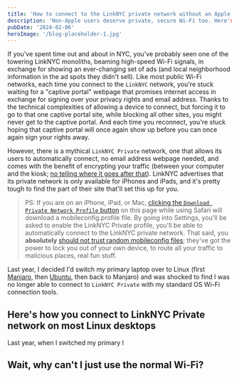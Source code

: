 ```yaml
---
title: 'How to connect to the LinkNYC private network without an Apple device'
description: 'Non-Apple users deserve private, secure Wi-Fi too. Here's how to do it from a Linux desktop/laptop.'
pubDate: '2024-02-06'
heroImage: '/blog-placeholder-1.jpg'
---
```


If you've spent time out and about in NYC, you've probably seen one of the towering LinkNYC monoliths, beaming high-speed Wi-Fi signals, in exchange for showing an ever-changing set of ads (and local neighborhood information in the ad spots they didn't sell). Like most public Wi-Fi networks, each time you connect to the `LinkNYC` network, you're stuck waiting for a "captive portal" webpage that promises internet access in exchange for signing over your privacy rights and email address. Thanks to the technical complexities of allowing a device to connect, but forcing it to go to that one captive portal site, while blocking all other sites, you might never get to the captive portal. And each time you reconnect, you're stuck hoping that captive portal will once again show up before you can once again sign your rights away. 

However, there is a mythical `LinkNYC Private` network, one that allows its users to automatically connect, no email address webpage needed, and comes with the benefit of encrypting your traffic (between your computer and the kiosk; [no telling where it goes after that](https://theintercept.com/2018/09/08/linknyc-free-wifi-kiosks/)). LinkNYC advertises that its private network is only available for iPhones and iPads, and it's pretty tough to find the part of their site that'll set this up for you.

> PS: If you are on an iPhone, iPad, or Mac, [clicking the `Download Private Network Profile` button](https://www.link.nyc/faq.html#private-profile-download) on this page while using Safari will download a mobileconfig.profile file. By going into Settings, you'll be asked to enable the LinkNYC Private profile, you'll be able to automatically connect to the LinkNYC private network. That said, you **absolutely** [should not trust random mobileconfig files](https://www.howtogeek.com/176195/why-configuration-profiles-can-be-as-dangerous-as-malware-on-iphones-and-ipads/); they've got the power to lock you out of your own device, to route all your traffic to malicious places, real fun stuff.

Last year, I decided I'd switch my primary laptop over to Linux (first [Manjaro](https://manjaro.org), then [Ubuntu](https://ubuntu.com), then back to Manjaro) and was shocked to find I was no longer able to connect to `LinkNYC Private` with my standard OS Wi-Fi connection tools.

## Here's how you connect to LinkNYC Private network on most Linux desktops

Last year, when I switched my primary l




## Wait, why can't I just use the normal Wi-Fi?
